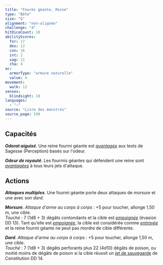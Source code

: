 ```yaml
---
title: "Fourmi géante, Reine"
type: "Bête"
size: "G"
alignment: "non-alignée"
challenge: "4"
hitDiceCount: 10
abilityScores:
  for: 17
  dex: 13
  con: 16
  int: 2
  sag: 11
  cha: 4
ac: 
  armorType: "armure naturelle"
  value: 4
movement: 
  walk: 12
senses: 
  blindsight: 18
languages: 
  - "—"
source: "Livre des monstres"
source_page: 199
---
```

## Capacités
_**Odorat aiguisé**_. Une reine fourmi géante est [_avantagée_](/utiliser-les-caracteristiques/#avantage-et-desavantage) aux tests de Sagesse (Perception) basés sur l'odeur.

_**Odeur de royauté**_. Les fourmis géantes qui défendent une reine sont [_avantagées_](/utiliser-les-caracteristiques/#avantage-et-desavantage) à tous leurs jets d'attaque.

## Actions
_**Attaques multiples**_. Une fourmi géante porte deux attaques de _morsure_ et une avec son _dard_.

_**Morsure**_. _Attaque d'arme au corps à corps_ : +5 pour toucher, allonge 1,50 m, une cible.  
_Touché_ : 7 (1d8 + 3) dégâts contondants et la cible est [_empoignée_](/gerer-la-sante-du-personnage/#empoigne) (évasion DD 13). Tant qu'elle est [_empoignée_](/gerer-la-sante-du-personnage/#empoigne), la cible est considérée comme [_entravée_](/gerer-la-sante-du-personnage/#entrave) et la reine fourmi géante ne peut pas mordre de cible différente.

_**Dard**_. _Attaque d'arme au corps à corps_ : +5 pour toucher, allonge 1,50 m, une cible.  
_Touché_ : 7 (1d8 + 3) dégâts perforants plus 22 (4d10) dégâts de poison, ou moitié moins de dégâts de poison si la cible réussit un [jet de sauvegarde](/utiliser-les-caracteristiques/#jets-de-sauvegarde) de Constitution DD 14.
